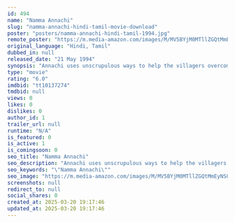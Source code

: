 ```yaml
---
id: 494
name: "Namma Annachi"
slug: "namma-annachi-hindi-tamil-movie-download"
poster: "posters/namma-annachi-hindi-tamil-1994.jpg"
remote_poster: "https://m.media-amazon.com/images/M/MV5BYjM0MTllZGQtMmEyNS00OWMxLWIwNWMtMTU1NGRkYjRmZDMxXkEyXkFqcGdeQXVyMTEzNzg0Mjkx._V1_SX300.jpg"
original_language: "Hindi, Tamil"
dubbed_in: null
released_date: "21 May 1994"
synopsis: "Annachi uses unscrupulous ways to help the villagers overcome their problems, while his son is stickler for rules and believes in abiding by the law. Contrasting views lead to a clash between the two."
type: "movie"
rating: "6.0"
imdbid: "tt10137274"
tmdbid: null
views: 0
likes: 0
dislikes: 0
author_id: 1
trailer_url: null
runtime: "N/A"
is_featured: 0
is_active: 1
is_comingsoon: 0
seo_title: "Namma Annachi"
seo_description: "Annachi uses unscrupulous ways to help the villagers overcome their problems, while his son is stickler for rules and believes in abiding by the law. Contrasting views lead to a clash between the two."
seo_keywords: "\"Namma Annachi\""
seo_image: "https://m.media-amazon.com/images/M/MV5BYjM0MTllZGQtMmEyNS00OWMxLWIwNWMtMTU1NGRkYjRmZDMxXkEyXkFqcGdeQXVyMTEzNzg0Mjkx._V1_SX300.jpg"
screenshots: null
redirect_to: null
social_shares: 0
created_at: 2025-03-20 19:17:46
updated_at: 2025-03-20 19:17:46
---
```


